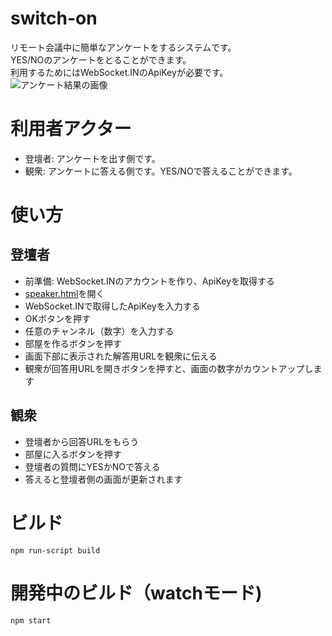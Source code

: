 # switch-on
リモート会議中に簡単なアンケートをするシステムです。  
YES/NOのアンケートをとることができます。  
利用するためにはWebSocket.INのApiKeyが必要です。
![アンケート結果の画像](https://naosim.github.io/switch-on/img/og_eyecatch.png)

# 利用者アクター
- 登壇者: アンケートを出す側です。
- 観衆: アンケートに答える側です。YES/NOで答えることができます。

# 使い方
## 登壇者
- 前準備: WebSocket.INのアカウントを作り、ApiKeyを取得する
- [speaker.html](https://naosim.github.io/switch-on/speaker.html)を開く
- WebSocket.INで取得したApiKeyを入力する
- OKボタンを押す
- 任意のチャンネル（数字）を入力する
- 部屋を作るボタンを押す
- 画面下部に表示された解答用URLを観衆に伝える
- 観衆が回答用URLを開きボタンを押すと、画面の数字がカウントアップします

## 観衆
- 登壇者から回答URLをもらう
- 部屋に入るボタンを押す
- 登壇者の質問にYESかNOで答える
- 答えると登壇者側の画面が更新されます


# ビルド
```
npm run-script build
```

# 開発中のビルド（watchモード)
```
npm start
```